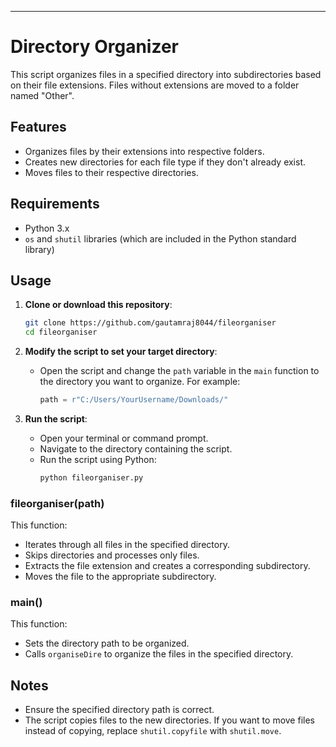 ---

# Directory Organizer

This script organizes files in a specified directory into subdirectories based on their file extensions. Files without extensions are moved to a folder named "Other".

## Features

- Organizes files by their extensions into respective folders.
- Creates new directories for each file type if they don't already exist.
- Moves files to their respective directories.

## Requirements

- Python 3.x
- `os` and `shutil` libraries (which are included in the Python standard library)

## Usage

1. **Clone or download this repository**:
   ```bash
   git clone https://github.com/gautamraj8044/fileorganiser
   cd fileorganiser
   ```

2. **Modify the script to set your target directory**:
   - Open the script and change the `path` variable in the `main` function to the directory you want to organize. For example:
     ```python
     path = r"C:/Users/YourUsername/Downloads/"
     ```

3. **Run the script**:
   - Open your terminal or command prompt.
   - Navigate to the directory containing the script.
   - Run the script using Python:
     ```bash
     python fileorganiser.py
     ```


### fileorganiser(path)

This function:
- Iterates through all files in the specified directory.
- Skips directories and processes only files.
- Extracts the file extension and creates a corresponding subdirectory.
- Moves the file to the appropriate subdirectory.

### main()

This function:
- Sets the directory path to be organized.
- Calls `organiseDire` to organize the files in the specified directory.


## Notes

- Ensure the specified directory path is correct.
- The script copies files to the new directories. If you want to move files instead of copying, replace `shutil.copyfile` with `shutil.move`.
